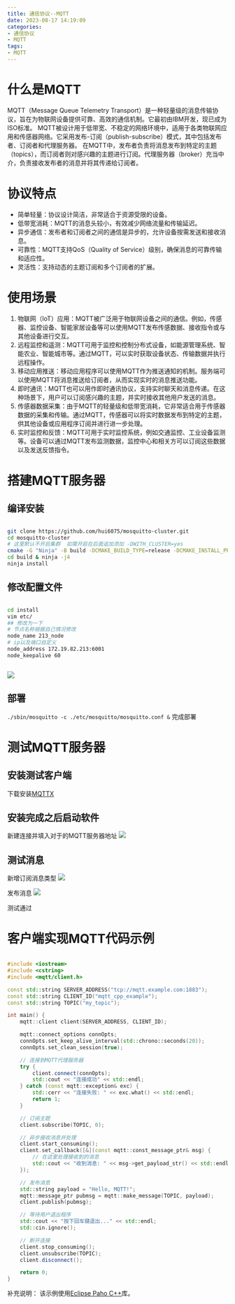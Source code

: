 ```yaml
---
title: 通信协议--MQTT
date: 2023-08-17 14:19:09
categories:
- 通信协议
- MQTT
tags:
- MQTT
---
```


# 什么是MQTT
MQTT（Message Queue Telemetry Transport）是一种轻量级的消息传输协议，旨在为物联网设备提供可靠、高效的通信机制。它最初由IBM开发，现已成为ISO标准。
MQTT被设计用于低带宽、不稳定的网络环境中，适用于各类物联网应用和传感器网络。它采用发布-订阅（publish-subscribe）模式，其中包括发布者、订阅者和代理服务器。
在MQTT中，发布者负责将消息发布到特定的主题（topics），而订阅者则对感兴趣的主题进行订阅。代理服务器（broker）充当中介，负责接收发布者的消息并将其传递给订阅者。


# 协议特点
- 简单轻量：协议设计简洁，非常适合于资源受限的设备。
- 低带宽消耗：MQTT的消息头较小，有效减少网络流量和传输延迟。
- 异步通信：发布者和订阅者之间的通信是异步的，允许设备按需发送和接收消息。
- 可靠性：MQTT支持QoS（Quality of Service）级别，确保消息的可靠传输和适应性。
- 灵活性：支持动态的主题订阅和多个订阅者的扩展。

# 使用场景
1. 物联网（IoT）应用：MQTT被广泛用于物联网设备之间的通信。例如，传感器、监控设备、智能家居设备等可以使用MQTT发布传感数据、接收指令或与其他设备进行交互。
2. 远程监控和遥测：MQTT可用于监控和控制分布式设备，如能源管理系统、智能农业、智能城市等。通过MQTT，可以实时获取设备状态、传输数据并执行远程操作。
3. 移动应用推送：移动应用程序可以使用MQTT作为推送通知的机制。服务端可以使用MQTT将消息推送给订阅者，从而实现实时的消息推送功能。
4. 即时通讯：MQTT也可以用作即时通讯协议，支持实时聊天和消息传递。在这种场景下，用户可以订阅感兴趣的主题，并实时接收其他用户发送的消息。
5. 传感器数据采集：由于MQTT的轻量级和低带宽消耗，它非常适合用于传感器数据的采集和传输。通过MQTT，传感器可以将实时数据发布到特定的主题，供其他设备或应用程序订阅并进行进一步处理。
6. 实时监控和反馈：MQTT可用于实时监控系统，例如交通监控、工业设备监测等。设备可以通过MQTT发布监测数据，监控中心和相关方可以订阅这些数据以及发送反馈指令。



# 搭建MQTT服务器
## 编译安装
``` bash

git clone https://github.com/hui6075/mosquitto-cluster.git
cd mosquitto-cluster
# 这里默认不开启集群  如需开启在后面追加添加 -DWITH_CLUSTER=yes
cmake -G "Ninja" -B build -DCMAKE_BUILD_TYPE=release -DCMAKE_INSTALL_PREFIX=$(pwd)/install  .
cd build & ninja -j4
ninja install

```

## 修改配置文件
``` bash

cd install
vim etc/
## 修改为一下
# 节点名称根据自己情况修改
node_name 213_node
# ip以及端口自定义
node_address 172.19.82.213:6001
node_keepalive 60



```
![](https://feizhufanfan.oss-cn-hangzhou.aliyuncs.com/blog/20230825145440.png)

## 部署
`./sbin/mosquitto -c ./etc/mosquitto/mosquitto.conf &`
完成部署

# 测试MQTT服务器
## 安装测试客户端
下载安装[MQTTX](https://mqttx.app/zh/downloads)  

## 安装完成之后启动软件 
新建连接并填入对于的MQTT服务器地址
![](https://feizhufanfan.oss-cn-hangzhou.aliyuncs.com/blog/20230825150100.png)

## 测试消息
新增订阅消息类型
![](https://feizhufanfan.oss-cn-hangzhou.aliyuncs.com/blog/20230825150248.png)

发布消息
![](https://feizhufanfan.oss-cn-hangzhou.aliyuncs.com/blog/20230825150347.png)

测试通过



# 客户端实现MQTT代码示例
``` c++ Client.cpp

#include <iostream>
#include <cstring>
#include <mqtt/client.h>

const std::string SERVER_ADDRESS("tcp://mqtt.example.com:1883");
const std::string CLIENT_ID("mqtt_cpp_example");
const std::string TOPIC("my_topic");

int main() {
    mqtt::client client(SERVER_ADDRESS, CLIENT_ID);

    mqtt::connect_options connOpts;
    connOpts.set_keep_alive_interval(std::chrono::seconds(20));
    connOpts.set_clean_session(true);

    // 连接到MQTT代理服务器
    try {
        client.connect(connOpts);
        std::cout << "连接成功" << std::endl;
    } catch (const mqtt::exception& exc) {
        std::cerr << "连接失败: " << exc.what() << std::endl;
        return 1;
    }

    // 订阅主题
    client.subscribe(TOPIC, 0);

    // 异步接收消息并处理
    client.start_consuming();
    client.set_callback([&](const mqtt::const_message_ptr& msg) {
        // 在这里处理接收到的消息
        std::cout << "收到消息: " << msg->get_payload_str() << std::endl;
    });

    // 发布消息
    std::string payload = "Hello, MQTT!";
    mqtt::message_ptr pubmsg = mqtt::make_message(TOPIC, payload);
    client.publish(pubmsg);

    // 等待用户退出程序
    std::cout << "按下回车键退出..." << std::endl;
    std::cin.ignore();

    // 断开连接
    client.stop_consuming();
    client.unsubscribe(TOPIC);
    client.disconnect();

    return 0;
}


```
补充说明：
该示例使用[Eclipse Paho C++](https://github.com/eclipse/paho.mqtt.cpp)库。








